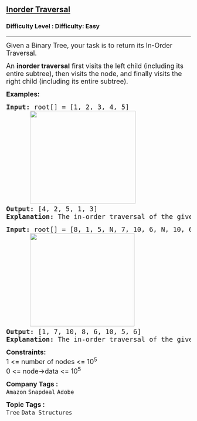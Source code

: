 <h2><a href="https://www.geeksforgeeks.org/problems/inorder-traversal/1">Inorder Traversal</a></h2><h3>Difficulty Level : Difficulty: Easy</h3><hr><div class="problems_problem_content__Xm_eO" style="user-select: auto;"><p style="user-select: auto;"><span style="font-size: 18px; user-select: auto;">Given a Binary Tree, your task is to return its In-Order Traversal.</span></p>
<p style="user-select: auto;"><span style="font-size: 18px; user-select: auto;"><span style="font-size: 18px; user-select: auto;">An <strong style="user-select: auto;">inorder traversal</strong> first visits the left child (including its entire subtree), then visits the node, and finally visits the right child (including its entire subtree).</span></span></p>
<p style="user-select: auto;"><span style="font-size: 18px; user-select: auto;"><strong style="user-select: auto;">Examples:</strong></span></p>
<pre style="user-select: auto;"><span style="font-size: 18px; user-select: auto;"><strong style="user-select: auto;">Input: </strong>root[] = [1, 2, 3, 4, 5] 
      <img src="https://media.geeksforgeeks.org/img-practice/prod/addEditProblem/886461/Web/Other/blobid0_1738561309.png" alt="" width="288" height="253" style="user-select: auto;">
<strong style="user-select: auto;">Output: </strong>[4, 2, 5, 1, 3]<br style="user-select: auto;"><strong style="user-select: auto;">Explanation:</strong> The in-order traversal of the given binary tree is [4, 2, 5, 1, 3].</span></pre>
<pre style="user-select: auto;"><span style="font-size: 18px; user-select: auto;"><strong style="user-select: auto;">Input: </strong>root[] = [8, 1, 5, N, 7, 10, 6, N, 10, 6]
      <img src="https://media.geeksforgeeks.org/img-practice/prod/addEditProblem/886461/Web/Other/blobid1_1738561309.png" alt="" width="285" height="254" style="user-select: auto;">
<strong style="user-select: auto;">Output: </strong>[1, 7, 10, 8, 6, 10, 5, 6]<br style="user-select: auto;"><strong style="user-select: auto;">Explanation:</strong> The in-order traversal of the given binary tree is <span style="font-family: -apple-system, BlinkMacSystemFont, &quot;Segoe UI&quot;, Roboto, Oxygen, Ubuntu, Cantarell, &quot;Open Sans&quot;, &quot;Helvetica Neue&quot;, sans-serif; user-select: auto;">[</span><span style="font-family: -apple-system, BlinkMacSystemFont, &quot;Segoe UI&quot;, Roboto, Oxygen, Ubuntu, Cantarell, &quot;Open Sans&quot;, &quot;Helvetica Neue&quot;, sans-serif; user-select: auto;">1, 7, 10, 8, 6, 10, 5, 6].</span></span></pre>
<p style="user-select: auto;"><span style="font-size: 18px; user-select: auto;"><strong style="user-select: auto;">Constraints:</strong><br style="user-select: auto;">1 &lt;= number of nodes &lt;= 10<sup style="user-select: auto;">5</sup><br style="user-select: auto;">0 &lt;= node-&gt;data &lt;= 10<sup style="user-select: auto;">5</sup></span></p></div><p><span style=font-size:18px><strong>Company Tags : </strong><br><code>Amazon</code>&nbsp;<code>Snapdeal</code>&nbsp;<code>Adobe</code>&nbsp;<br><p><span style=font-size:18px><strong>Topic Tags : </strong><br><code>Tree</code>&nbsp;<code>Data Structures</code>&nbsp;